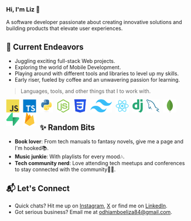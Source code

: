 ### Hi, I'm Liz 👋

A software developer passionate about creating innovative solutions and building products that elevate user experiences.

## 🚀 Current Endeavors

- Juggling exciting full-stack Web projects.
- Exploring the world of Mobile Development.
- Playing around with different tools and libraries to level up my skills.
- Early riser, fueled by coffee and an unwavering passion for learning.

> Languages, tools, and other things that I to work with.

<a href="https://developer.mozilla.org/en-US/docs/Web/JavaScript" target="_blank"> <img align="left" alt="JavaScript" height ="36px" src="./assets/javascript-original.svg" style="margin-right: 10px;"></a>

<a href="https://www.typescriptlang.org/" target="_blank"><img align="left" alt="Typescript" height ="36px" src="./assets/typescript-original.svg" style="margin-right: 10px;"> </a>

<a href="https://www.python.org" target="_blank"><img align="left" alt="Python" height ="36px" src="./assets/python-original.svg" style="margin-right: 10px;"></a>

<a href="https://nodejs.org" target="_blank"><img align="left" alt="Node.js" height ="36px" src="./assets/nodejs-icon.svg" style="margin-right: 10px;"></a>

<a href="https://developer.mozilla.org/en-US/docs/Web/CSS" target="_blank"> <img align="left" alt="CSS" height ="36px" src="./assets/css.svg" style="margin-right: 10px;"></a>

<a href="https://tailwindcss.com/" target="_blank"> <img align="left" alt="Tailwind CSS" height ="36px" src="./assets/tailwindcss.svg" style="margin-right: 10px;"></a>

<a href="https://reactjs.org/" target="_blank"> <img align="left" alt="React" height ="36px" src="./assets/react-original.svg" style="margin-right: 10px;"></a>

<a href="https://www.djangoproject.com/" target="_blank"> <img align="left" alt="Django" height ="36px" src="./assets/django.svg" style="margin-right: 10px;"></a>

<a href="https://www.mysql.com/" target="_blank"> <img align="left" alt="MySQL" height ="36px" src="./assets/mysql-original.svg" style="margin-right: 10px;"></a>

<a href="https://www.mongodb.com/" target="_blank"> <img align="left" alt="MongoDB" height ="36px" src="./assets/mongodb-icon.svg" style="margin-right: 10px;"></a>

<a href="https://supabase.com/" target="_blank"> <img align="left" alt="Supabase" height ="36px" src="./assets/supabase-icon.svg" style="margin-right: 10px;"></a>

<a href="https://firebase.google.com/" target="_blank"> <img align="left" alt="Firebase" height ="36px" src="./assets/firebase.svg" style="margin-right: 10px;"></a>

<br/>
<br/>

## ✨ Random Bits

- **Book lover**: From tech manuals to fantasy novels, give me a page and I'm hooked📚.
- **Music junkie**: With playlists for every mood🎶.
- **Tech community nerd**: Love attending tech meetups and conferences to stay connected with the community🤝🏽.

## 📬 Let's Connect

- Quick chats? Hit me up on [Instagram](https://www.instagram.com/akinyiliz_/), [X](https://x.com/iamliz_zie) or find me on [LinkedIn](https://www.linkedin.com/in/elizabethodhiambo/).
- Got serious business? Email me at [odhiamboeliza84@gmail.com](mailto:odhiamboeliza84@gmail.com).
